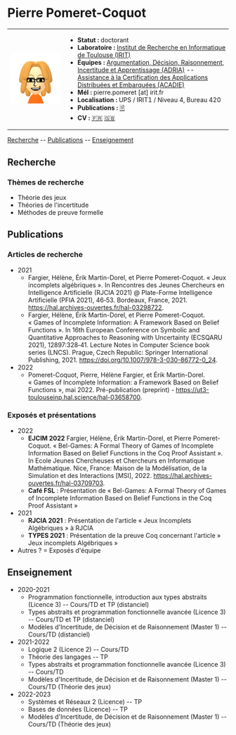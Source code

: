 # Pierre Pomeret-Coquot

<table>
<tr>
<td>
<img src="data/profile.png" />
</td>
<td>

- **Statut :** doctorant
- **Laboratoire :** [Institut de Recherche en Informatique de Toulouse (IRIT)](https://www.irit.fr/?lang=fr)
- **Équipes :** [Argumentation, Décision, Raisonnement, Incertitude et Apprentissage (ADRIA)](https://www.irit.fr/departement/intelligence-artificielle/adria/) -- [Assistance à la Certification des Applications Distribuées et Embarquées (ACADIE)](https://www.irit.fr/departement/fiabilite-des-systemes-et-des-logiciels/equipe-acadie/)
- **Mél :** pierre.pomeret [at] irit.fr
- **Localisation :** UPS / IRIT1 / Niveau 4, Bureau 420
- **Publications :** [🗎](#publications)
- **CV :** [🇫🇷](/CV_fr.md) [🇬🇧](/CV_en.md)

</td>
</tr>
</table>

[Recherche](#recherche) -- [Publications](#publications) -- [Enseignement](#enseignement)


## Recherche

### Thèmes de recherche

- Théorie des jeux
- Théories de l'incertitude
- Méthodes de preuve formelle

## Publications

### Articles de recherche

- 2021
  - Fargier, Hélène, Érik Martin-Dorel, et Pierre Pomeret-Coquot. « Jeux incomplets algébriques ». In Rencontres des Jeunes Chercheurs en Intelligence Artificielle (RJCIA 2021) @ Plate-Forme Intelligence Artificielle (PFIA 2021), 46‑53. Bordeaux, France, 2021. https://hal.archives-ouvertes.fr/hal-03298722.
  - Fargier, Hélène, Érik Martin-Dorel, et Pierre Pomeret-Coquot. « Games of Incomplete Information: A Framework Based on Belief Functions ». In 16th European Conference on Symbolic and Quantitative Approaches to Reasoning with Uncertainty (ECSQARU 2021), 12897:328‑41. Lecture Notes in Computer Science book series (LNCS). Prague, Czech Republic: Springer International Publishing, 2021. https://doi.org/10.1007/978-3-030-86772-0_24.
- 2022
  - Pomeret-Coquot, Pierre, Hélène Fargier, et Érik Martin-Dorel. « Games of Incomplete Information: a Framework Based on Belief Functions », mai 2022. Pré-publication (preprint) -  https://ut3-toulouseinp.hal.science/hal-03658700.


### Exposés et présentations

- 2022 
  - **EJCIM 2022** Fargier, Hélène, Érik Martin-Dorel, et Pierre Pomeret-Coquot. « Bel-Games: A Formal Theory of Games of Incomplete Information Based on Belief Functions in the Coq Proof Assistant ». In Ecole Jeunes Chercheuses et Chercheurs en Informatique Mathématique. Nice, France: Maison de la Modélisation, de la Simulation et des Interactions [MSI], 2022. https://hal.archives-ouvertes.fr/hal-03709703.
  - **Café FSL** : Présentation de « Bel-Games: A Formal Theory of Games of Incomplete Information 
Based on Belief Functions in the Coq Proof Assistant »
- 2021
  - **RJCIA 2021** : Présentation de l'article « Jeux Incomplets Algébriques » à RJCIA
  - **TYPES 2021** : Présentation de la preuve Coq concernant l'article » Jeux incomplets Algébriques » 
- Autres ? = Exposés d'équipe

## Enseignement

- 2020-2021
  - Programmation fonctionnelle, introduction aux types abstraits (Licence 3) -- Cours/TD et TP (distanciel)
  - Types abstraits et programmation fonctionnelle avancée (Licence 3) -- Cours/TD et TP (distanciel)
  - Modèles d'Incertitude, de Décision et de Raisonnement (Master 1) -- Cours/TD (distanciel)
- 2021-2022
  - Logique 2 (Licence 2) -- Cours/TD
  - Théorie des langages -- TP
  - Types abstraits et programmation fonctionnelle avancée (Licence 3) -- Cours/TD
  - Modèles d'Incertitude, de Décision et de Raisonnement (Master 1) -- Cours/TD (Théorie des jeux)
- 2022-2023
  - Systèmes et Réseaux 2 (Licence) -- TP
  - Bases de données (Licence) -- TP
  - Modèles d'Incertitude, de Décision et de Raisonnement (Master 1) -- Cours/TD (Théorie des jeux)


<!--
**pPomCo/pPomCo** is a ✨ _special_ ✨ repository because its `README.md` (this file) appears on your GitHub profile.

Here are some ideas to get you started:

- 🔭 I’m currently working on ...
- 🌱 I’m currently learning ...
- 👯 I’m looking to collaborate on ...
- 🤔 I’m looking for help with ...
- 💬 Ask me about ...
- 📫 How to reach me: ...
- 😄 Pronouns: ...
- ⚡ Fun fact: ...
-->
